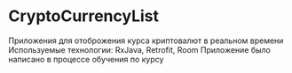 # CryptoCurrencyList
Приложения для отоброжения курса криптовалют в реальном времени
Используемые технологии: RxJava, Retrofit, Room
Приложение было написано в процессе обучения по курсу
